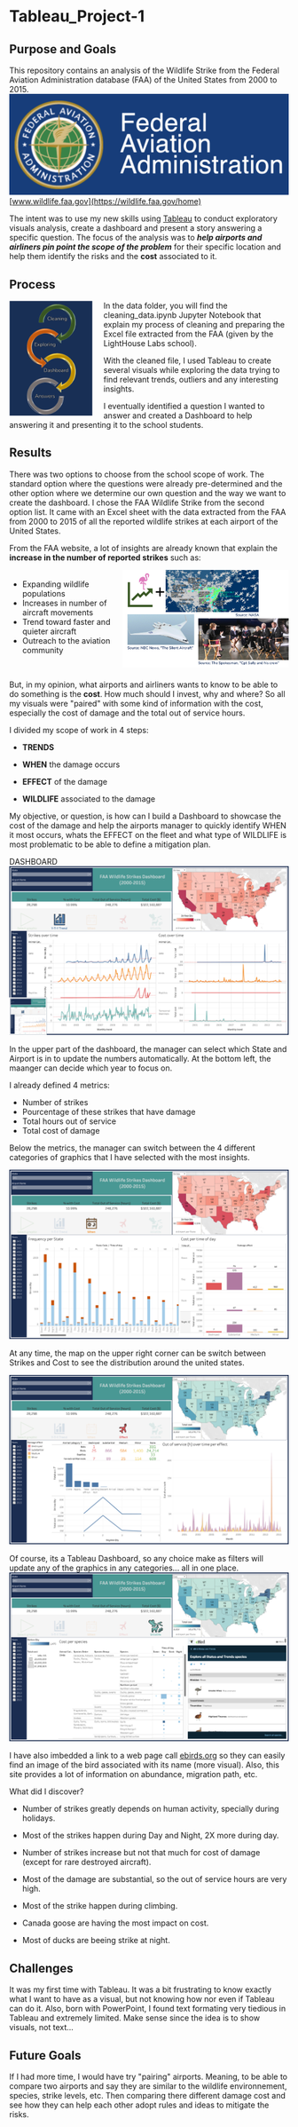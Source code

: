 # Tableau_Project-1

## Purpose and Goals

This repository contains an analysis of the Wildlife Strike from the Federal Aviation Administration database (FAA) of the United States from 2000 to 2015.
![FAA Logo](/images/FAA%20Logo.png)
[www.wildlife.faa.gov](https://wildlife.faa.gov/home)

The intent was to use my new skills using [Tableau](https://www.tableau.com/trial/tableau-software#reveal-hero) to conduct exploratory visuals analysis, create a dashboard and present a story answering a specific question. The focus of the analysis was to ***help airports and airliners pin point the scope of the problem*** for their specific location and help them identify the risks and the **cost** associated to it.

## Process
<div>
    <p align="center">
        <img src="/images/Process.png" align="left" width=150px style="margin-right: 20px">
        <div>
            <p>In the data folder, you will find the cleaning_data.ipynb Jupyter Notebook that explain my process of cleaning and preparing the Excel file extracted from the FAA (given by the LightHouse Labs school).
            </p>
            <p>With the cleaned file, I used Tableau to create several visuals while exploring the data trying to find relevant trends, outliers and any interesting insights.
            </p>
            <p>I eventually identified a question I wanted to answer and created a Dashboard to help answering it and presenting it to the school students.
            </p>
        </div>
    </p>
</div>

<div height:200px></div>

## Results


There was two options to choose from the school scope of work. The standard option where the questions were already pre-determined and the other option where we determine our own question and the way we want to create the dashboard. 
I chose the FAA Wildlife Strike from the second option list. It came with an Excel sheet with the data extracted from the FAA from 2000 to 2015 of all the reported wildlife strikes at each airport of the United States.

From the FAA website, a lot of insights are already known that explain the **increase in the number of reported strikes** such as:
<div>
    <p align="center">
        <img src="/images/Sully.png" align="right" width=300px>
        <p>
            <ul>
            <br>
                <li>Expanding wildlife populations</li>
                <li>Increases in number of aircraft movements</li>
                <li>Trend toward faster and quieter aircraft</li>
                <li>Outreach to the aviation community</li>
            </ul>
        </p>
        <br>
    </p>
</div>

But, in my opinion, what airports and airliners wants to know to be able to do something is the **cost**. How much should I invest, why and where?
So all my visuals were "paired" with some kind of information with the cost, especially the cost of damage and the total out of service hours.

I divided my scope of work in 4 steps:
- **TRENDS**

- **WHEN** the damage occurs

- **EFFECT** of the damage

- **WILDLIFE** associated to the damage

My objective, or question, is how can I build a Dashboard to showcase the cost of the damage and help the airports manager to quickly identify WHEN it most occurs, whats the EFFECT on the fleet and what type of WILDLIFE is most problematic to be able to define a mitigation plan. 

DASHBOARD
![TREND](/images/Dashboard_trend.png)

In the upper part of the dashboard, the manager can select which State and Airport is in to update the numbers automatically.
At the bottom left, the maanger can decide which year to focus on.

I already defined 4 metrics:
- Number of strikes
- Pourcentage of these strikes that have damage
- Total hours out of service
- Total cost of damage

Below the metrics, the manager can switch between the 4 different categories of graphics that I have selected with the most insights.

![WHEN](/images/Dashboard_when.png)

At any time, the map on the upper right corner can be switch between Strikes and Cost to see the distribution around the united states.

![EFFECT](/images/Dashboard_effect.png)

Of course, its a Tableau Dashboard, so any choice make as filters will update any of the graphics in any categories... all in one place.
![WILDLIFE](/images/Dashboard_wildlife.png)

I have also imbedded a link to a web page call [ebirds.org](https://science.ebird.org) so they can easily find an image of the bird associated with its name (more visual). Also, this site provides a lot of information on abundance, migration path, etc.

What did I discover?

-  Number of strikes greatly depends on human activity, specially during holidays.

-  Most of the strikes happen during Day and Night, 2X more during day.

-  Number of strikes increase but not that much for cost of damage (except for rare destroyed aircraft).

-  Most of the damage are substantial, so the out of service hours are very high.

-  Most of the strike happen during climbing.

-  Canada goose are having the most impact on cost.

-  Most of ducks are beeing strike at night.



## Challenges 

It was my first time with Tableau. It was a bit frustrating to know exactly what I want to have as a visual, but not knowing how nor even if Tableau can do it. Also, born with PowerPoint, I found text formating very tiedious in Tableau and extremely limited. Make sense since the idea is to show visuals, not text... 

## Future Goals

If I had more time, I would have try "pairing" airports. Meaning, to be able to compare two airports and say they are similar to the wildlife environnement, species, strike levels, etc. Then comparing there different damage cost and see how they can help each other adopt rules and ideas to mitigate the risks.
